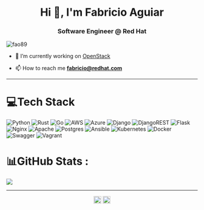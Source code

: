 <h1 align="center">Hi 👋, I'm Fabricio Aguiar</h1>
<h3 align="center">Software Engineer @ Red Hat</h3>
<p align="left"> <img src="https://komarev.com/ghpvc/?username=fao89" alt="fao89" /> </p>

- 🔭 I’m currently working on [OpenStack](https://www.redhat.com/en/technologies/linux-platforms/openstack-platform)

- 📫 How to reach me **fabricio@redhat.com**

---

# 💻Tech Stack
![Python](https://img.shields.io/badge/python-3670A0?style=for-the-badge&logo=python&logoColor=ffdd54) ![Rust](https://img.shields.io/badge/rust-%23000000.svg?style=for-the-badge&logo=rust&logoColor=white) ![Go](https://img.shields.io/badge/go-%2300ADD8.svg?style=for-the-badge&logo=go&logoColor=white) ![AWS](https://img.shields.io/badge/AWS-%23FF9900.svg?style=for-the-badge&logo=amazon-aws&logoColor=white) ![Azure](https://img.shields.io/badge/azure-%230072C6.svg?style=for-the-badge&logo=azure-devops&logoColor=white) ![Django](https://img.shields.io/badge/django-%23092E20.svg?style=for-the-badge&logo=django&logoColor=white) ![DjangoREST](https://img.shields.io/badge/DJANGO-REST-ff1709?style=for-the-badge&logo=django&logoColor=white&color=ff1709&labelColor=gray) ![Flask](https://img.shields.io/badge/flask-%23000.svg?style=for-the-badge&logo=flask&logoColor=white) ![Nginx](https://img.shields.io/badge/nginx-%23009639.svg?style=for-the-badge&logo=nginx&logoColor=white) ![Apache](https://img.shields.io/badge/apache-%23D42029.svg?style=for-the-badge&logo=apache&logoColor=white) ![Postgres](https://img.shields.io/badge/postgres-%23316192.svg?style=for-the-badge&logo=postgresql&logoColor=white) ![Ansible](https://img.shields.io/badge/ansible-%231A1918.svg?style=for-the-badge&logo=ansible&logoColor=white) ![Kubernetes](https://img.shields.io/badge/kubernetes-%23326ce5.svg?style=for-the-badge&logo=kubernetes&logoColor=white) ![Docker](https://img.shields.io/badge/docker-%230db7ed.svg?style=for-the-badge&logo=docker&logoColor=white) ![Swagger](https://img.shields.io/badge/-Swagger-%23Clojure?style=for-the-badge&logo=swagger&logoColor=white) ![Vagrant](https://img.shields.io/badge/vagrant-%231563FF.svg?style=for-the-badge&logo=vagrant&logoColor=white)
# 📊GitHub Stats :
![](https://github-readme-stats.vercel.app/api?username=fao89&theme=radical&hide_border=false&include_all_commits=false&count_private=false)<br/>


---

<p align="center">
<a href="https://dev.to/fabricioaguiar" target="blank"><img align="center" src="https://cdn.jsdelivr.net/npm/simple-icons@3.0.1/icons/dev-dot-to.svg" alt="fabricioaguiar" height="20" width="20" /></a>
<a href="https://linkedin.com/in/aguiarfabricio" target="blank"><img align="center" src="https://cdn.jsdelivr.net/npm/simple-icons@3.0.1/icons/linkedin.svg" alt="aguiarfabricio" height="20" width="20" /></a>
</p>
